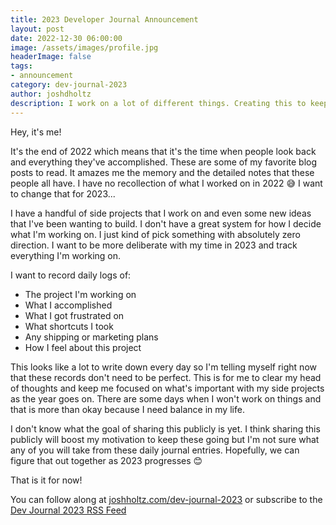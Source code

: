 ```yaml
---
title: 2023 Developer Journal Announcement
layout: post
date: 2022-12-30 06:00:00
image: /assets/images/profile.jpg
headerImage: false
tags:
- announcement
category: dev-journal-2023
author: joshdholtz
description: I work on a lot of different things. Creating this to keep me focused and aware of all of my side projects and their progress.
---
```


Hey, it's me!

It's the end of 2022 which means that it's the time when people look back and everything they've accomplished. These are some of my favorite blog posts to read. It amazes me the memory and the detailed notes that these people all have. I have no recollection of what I worked on in 2022 😅 I want to change that for 2023...

I have a handful of side projects that I work on and even some new ideas that I've been wanting to build. I don't have a great system for how I decide what I'm working on. I just kind of pick something with absolutely zero direction. I want to be more deliberate with my time in 2023 and track everything I'm working on.

I want to record daily logs of:
- The project I'm working on
- What I accomplished
- What I got frustrated on
- What shortcuts I took
- Any shipping or marketing plans
- How I feel about this project

This looks like a lot to write down every day so I'm telling myself right now that these records don't need to be perfect. This is for me to clear my head of thoughts and keep me focused on what's important with my side projects as the year goes on. There are some days when I won't work on things and that is more than okay because I need balance in my life.

I don't know what the goal of sharing this publicly is yet. I think sharing this publicly will boost my motivation to keep these going but I'm not sure what any of you will take from these daily journal entries. Hopefully, we can figure that out together as 2023 progresses 😊 

That is it for now! 

You can follow along at [joshholtz.com/dev-journal-2023](/dev-journal-2023) or subscribe to the [Dev Journal 2023 RSS Feed](/feed/dev-journal-2023.xml)